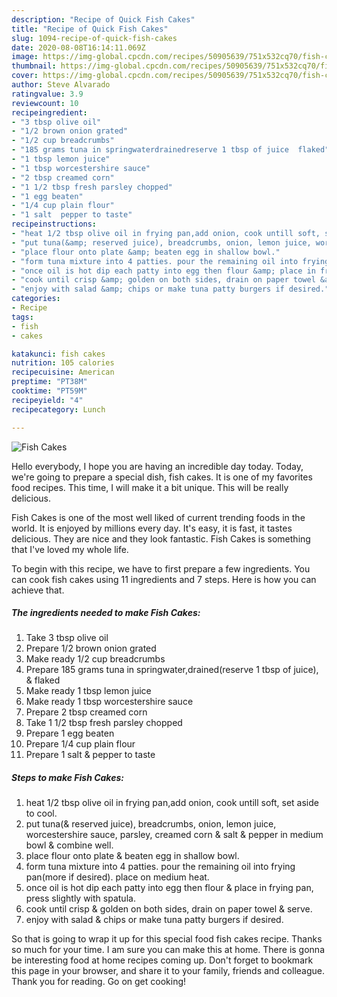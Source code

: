 ```yaml
---
description: "Recipe of Quick Fish Cakes"
title: "Recipe of Quick Fish Cakes"
slug: 1094-recipe-of-quick-fish-cakes
date: 2020-08-08T16:14:11.069Z
image: https://img-global.cpcdn.com/recipes/50905639/751x532cq70/fish-cakes-recipe-main-photo.jpg
thumbnail: https://img-global.cpcdn.com/recipes/50905639/751x532cq70/fish-cakes-recipe-main-photo.jpg
cover: https://img-global.cpcdn.com/recipes/50905639/751x532cq70/fish-cakes-recipe-main-photo.jpg
author: Steve Alvarado
ratingvalue: 3.9
reviewcount: 10
recipeingredient:
- "3 tbsp olive oil"
- "1/2 brown onion grated"
- "1/2 cup breadcrumbs"
- "185 grams tuna in springwaterdrainedreserve 1 tbsp of juice  flaked"
- "1 tbsp lemon juice"
- "1 tbsp worcestershire sauce"
- "2 tbsp creamed corn"
- "1 1/2 tbsp fresh parsley chopped"
- "1 egg beaten"
- "1/4 cup plain flour"
- "1 salt  pepper to taste"
recipeinstructions:
- "heat 1/2 tbsp olive oil in frying pan,add onion, cook untill soft, set aside to cool."
- "put tuna(&amp; reserved juice), breadcrumbs, onion, lemon juice, worcestershire sauce, parsley, creamed corn &amp; salt &amp; pepper in medium bowl &amp; combine well."
- "place flour onto plate &amp; beaten egg in shallow bowl."
- "form tuna mixture into 4 patties. pour the remaining oil into frying pan(more if desired). place on medium heat."
- "once oil is hot dip each patty into egg then flour &amp; place in frying pan, press slightly with spatula."
- "cook until crisp &amp; golden on both sides, drain on paper towel &amp; serve."
- "enjoy with salad &amp; chips or make tuna patty burgers if desired."
categories:
- Recipe
tags:
- fish
- cakes

katakunci: fish cakes 
nutrition: 105 calories
recipecuisine: American
preptime: "PT38M"
cooktime: "PT59M"
recipeyield: "4"
recipecategory: Lunch

---
```



![Fish Cakes](https://img-global.cpcdn.com/recipes/50905639/751x532cq70/fish-cakes-recipe-main-photo.jpg)

Hello everybody, I hope you are having an incredible day today. Today, we're going to prepare a special dish, fish cakes. It is one of my favorites food recipes. This time, I will make it a bit unique. This will be really delicious.



Fish Cakes is one of the most well liked of current trending foods in the world. It is enjoyed by millions every day. It's easy, it is fast, it tastes delicious. They are nice and they look fantastic. Fish Cakes is something that I've loved my whole life.


To begin with this recipe, we have to first prepare a few ingredients. You can cook fish cakes using 11 ingredients and 7 steps. Here is how you can achieve that.

<!--inarticleads1-->

##### The ingredients needed to make Fish Cakes:

1. Take 3 tbsp olive oil
1. Prepare 1/2 brown onion grated
1. Make ready 1/2 cup breadcrumbs
1. Prepare 185 grams tuna in springwater,drained(reserve 1 tbsp of juice), &amp; flaked
1. Make ready 1 tbsp lemon juice
1. Make ready 1 tbsp worcestershire sauce
1. Prepare 2 tbsp creamed corn
1. Take 1 1/2 tbsp fresh parsley chopped
1. Prepare 1 egg beaten
1. Prepare 1/4 cup plain flour
1. Prepare 1 salt &amp; pepper to taste




<!--inarticleads2-->

##### Steps to make Fish Cakes:

1. heat 1/2 tbsp olive oil in frying pan,add onion, cook untill soft, set aside to cool.
1. put tuna(&amp; reserved juice), breadcrumbs, onion, lemon juice, worcestershire sauce, parsley, creamed corn &amp; salt &amp; pepper in medium bowl &amp; combine well.
1. place flour onto plate &amp; beaten egg in shallow bowl.
1. form tuna mixture into 4 patties. pour the remaining oil into frying pan(more if desired). place on medium heat.
1. once oil is hot dip each patty into egg then flour &amp; place in frying pan, press slightly with spatula.
1. cook until crisp &amp; golden on both sides, drain on paper towel &amp; serve.
1. enjoy with salad &amp; chips or make tuna patty burgers if desired.




So that is going to wrap it up for this special food fish cakes recipe. Thanks so much for your time. I am sure you can make this at home. There is gonna be interesting food at home recipes coming up. Don't forget to bookmark this page in your browser, and share it to your family, friends and colleague. Thank you for reading. Go on get cooking!
